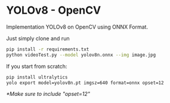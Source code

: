 # YOLOv8 - OpenCV

Implementation YOLOv8 on OpenCV using ONNX Format.

Just simply clone and run

```bash
pip install -r requirements.txt
python videoTest.py --model yolov8n.onnx --img image.jpg
```

If you start from scratch:

```bash
pip install ultralytics
yolo export model=yolov8n.pt imgsz=640 format=onnx opset=12
```

_\*Make sure to include "opset=12"_
